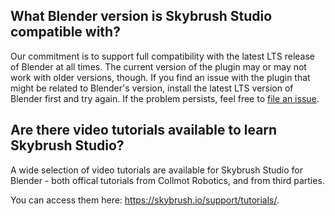 ## What Blender version is Skybrush Studio compatible with?

Our commitment is to support full compatibility with the latest LTS release of Blender at all times. The current version of the plugin may or may not work with older versions, though. If you find an issue with the plugin that might be related to Blender's version, install the latest LTS version of Blender first and try again. If the problem persists, feel free to [file an issue](https://github.com/skybrush-io/studio-blender/issues/new).

## Are there video tutorials available to learn Skybrush Studio?

A wide selection of video tutorials are available for Skybrush Studio for Blender - both offical tutorials from Collmot Robotics, and from third parties. 

You can access them here: https://skybrush.io/support/tutorials/.
